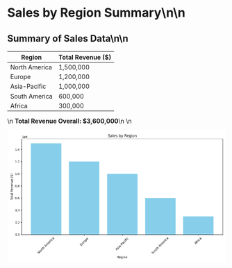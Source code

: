 # Sales by Region Summary\n\n

## Summary of Sales Data\n\n

| Region          | Total Revenue ($) |
|------------------|------------------|
| North America    | 1,500,000         |
| Europe           | 1,200,000         |
| Asia-Pacific     | 1,000,000         |
| South America    |   600,000        |
| Africa           |   300,000        |
\n
**Total Revenue Overall: $3,600,000**\n
\n

![Total Revenue by Region](sales_by_region.png)